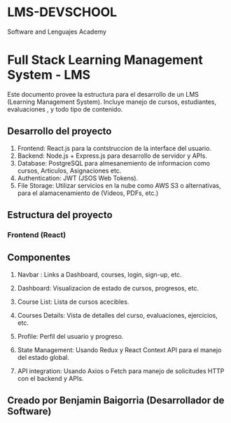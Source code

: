 # LMS-DEVSCHOOL
Software and Lenguajes Academy
# Full Stack Learning Management System - LMS
Este documento provee la estructura para el desarrollo de un LMS (Learning Management System).
Incluye manejo de cursos, estudiantes, evaluaciones , y todo tipo de contenido.

## Desarrollo del proyecto
1. Frontend: React.js para la contstruccion de la interface del usuario.
2. Backend: Node.js + Express.js para desarrollo de servidor y APIs.
3. Database: PostgreSQL para almesanemiento de informacion como cursos, Articulos, Asignaciones etc.
4. Authentication: JWT (JSOS Web Tokens).
5. File Storage: Utilizar servicios en la nube como AWS S3 o alternativas, para el alamacenamiento de (Videos, PDFs, etc.)

## Estructura del proyecto
### Frontend (React)
## Componentes
1. Navbar : Links a Dashboard, courses, login, sign-up, etc.
2. Dashboard: Visualizacion de estado de cursos, progresos, etc.
3. Course List: Lista de cursos acecibles.
4. Courses Details: Vista de detalles del curso, evaluaciones, ejercicios, etc.
5. Profile: Perfil del usuario y progreso.

6. State Management: Usando Redux y React Context API para el manejo del estado global.
7. API integration: Usando Axios o Fetch para manejo de solicitudes HTTP con el backend y APIs.







## Creado por Benjamin Baigorria (Desarrollador de Software)